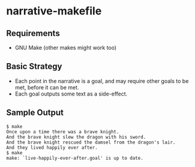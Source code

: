 narrative-makefile
==================

Requirements
------------

*   GNU Make (other makes might work too)

Basic Strategy
--------------

*   Each point in the narrative is a goal, and may require other goals to
    be met, before it can be met.
*   Each goal outputs some text as a side-effect.

Sample Output
-------------

    $ make
    Once upon a time there was a brave knight.
    And the brave knight slew the dragon with his sword.
    And the brave knight rescued the damsel from the dragon's lair.
    And they lived happily ever after.
    $ make
    make: `live-happily-ever-after.goal' is up to date.
